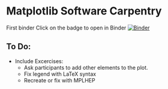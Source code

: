 # Matplotlib Software Carpentry
First binder 
Click on the badge to open in Binder 
[![Binder](https://mybinder.org/badge_logo.svg)](https://mybinder.org/v2/gh/GuillermoFidalgo/My-first-binder/HEAD)
## To Do: 
- Include Excercises:
  - Ask participants to add other elements to the plot.
  - Fix legend with LaTeX syntax
  - Recreate or fix with MPLHEP 
